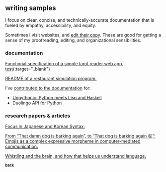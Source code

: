 ## writing samples

I focus on clear, concise, and technically-accurate documentation that is fueled by empathy, accessibility, and equity.

Sometimes I visit websites, and [edit their copy](../copyedits/README.md). These are good for getting a sense of my proofreading, editing, and organizational sensibilities.

### documentation

<a href="../assets/cs177-funspec.pdf" target="_blank">Functional specification of a simple tarot reader web app.</a>
[test](../assets/cs177-funspec.pdf){:target="_blank"}

<a href="https://github.com/aisha-w/aisha-w.github.io/blob/master/assets/restsim-README.adoc" target="_blank">README of a restaurant simulation program.</a>

I've <a href="https://github.com/aisha-w" target="_blank">contributed to the documentation</a> for:  
+ <a href="https://github.com/Technologicat/unpythonic" target="_blank">Unpythonic: Python meets Lisp and Haskell</a>
+ <a href="https://github.com/KartikTalwar/Duolingo" target="_blank">Duolingo API for Python</a>

### research papers & articles

<a href="../assets/ling447-finalpaper.pdf" target="_blank">Focus in Japanese and Korean Syntax.</a>

<a href="../assets/ling345-finalpaper.pdf" target="_blank">From “That damn dog is barking again”, to “That dog is barking again 😠”: Emojis as a complex expressive morpheme in computer-mediated communication.</a>

<a href="../assets/ling445-article.pdf" target="_blank">Whistling and the brain, and how that helps us understand language.</a>


<sub>[**back**](../README.md)</sub>
